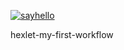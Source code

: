 [![sayhello](https://github.com/thedoorbell/hexlet-my-first-workflow/actions/workflows/sayhello.yml/badge.svg)](https://github.com/thedoorbell/hexlet-my-first-workflow/actions/workflows/sayhello.yml)

hexlet-my-first-workflow
